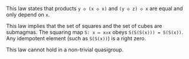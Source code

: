 This law states that products `y ◇ (x ◇ x)` and `(y ◇ z) ◇ x` are equal and only depend on `x`.

This law implies that the set of squares and the set of cubes are submagmas.  The squaring map `S: x ↦ x◇x` obeys `S(S(S(x))) = S(S(x))`.  Any idempotent element (such as `S(S(x))`) is a right zero.

This law cannot hold in a non-trivial quasigroup.
